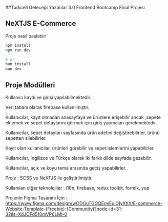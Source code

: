 ##Turkcell Geleceği Yazanlar 3.0 Frontend Bootcamp Final Projesi

## NeXTJS E-Commerce

Proje nasıl başlatılır

```bash
npm install
npm run dev

# or
bun install
bun dev

```

## Proje Modülleri

Kullanıcı kaydı ve girişi yapılabilmektedir.

Veri tabanı olarak firebase kullanılmıştır.

Kullanıcılar, kayıt olmadan anasayfaya ve ürünlere erişebilir ancak ,sepete eklemek ve sepet detaylarını görmek için giriş yapmaları gerekmektedir.

Kullanıcılar, sepet detayları sayfasında ürün adetini değiştirebilirler, ürünü sepetten silebilirler.

Kayıt olan kullanıcılar, ürünleri görebilir ve sepet işlemlerini yapabilirler.

Kullanıcılar, İngilizce ve Türkçe olarak iki farklı dilde sayfada gezebilir.

Kullanıcılar, açık ve koyu tema arasında geçiş yapabilirler.

Proje : SCSS ve NeXTJS ile geliştirilmiştir.

Kullanılan diğer teknolojiler : i18n, firebase, redux toolkit, formik, yup

Projenin Figma Tasarımı İçin : https://www.figma.com/design/wODGuTGGQEmiEuiOIyXtIX/E-commerce-Website-Template-(Freebie)-(Community)?node-id=31-32&t=XdJOFd510mVP6LMl-0
